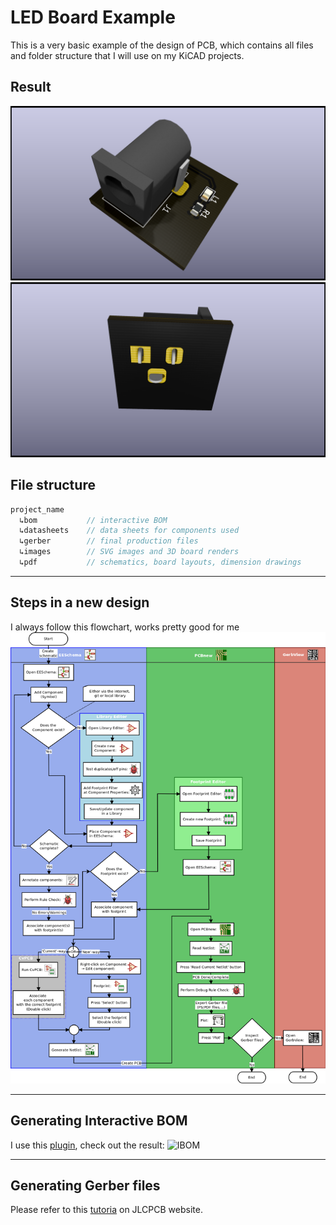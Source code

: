 # LED Board Example
This is a very basic example of the design of PCB, which contains all files and folder structure that I will use on my KiCAD projects.
## Result
![Top](/images/kicad_template.png)
![Bot](/images/kicad_template-bot.png)

## File structure
```c
project_name
  ↳bom           // interactive BOM
  ↳datasheets    // data sheets for components used
  ↳gerber        // final production files
  ↳images        // SVG images and 3D board renders
  ↳pdf           // schematics, board layouts, dimension drawings
```
_____________
## Steps in a new design
I always follow this flowchart, works pretty good for me
![FlowChart](/images/kicad_flowchart.png)
_____________
## Generating Interactive BOM
 I use this [plugin](https://github.com/openscopeproject/InteractiveHtmlBom), check out the result:
 ![IBOM](http://g.recordit.co/F2q4b7Xa7H.gif)

_____________
## Generating Gerber files
 Please refer to this [tutoria](https://support.jlcpcb.com/article/102-kicad-515---generating-gerber-and-drill-files) on JLCPCB website.
